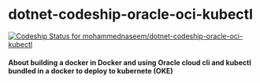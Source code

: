 # dotnet-codeship-oracle-oci-kubectl
[![Codeship Status for mohammednaseem/dotnet-codeship-oracle-oci-kubectl](https://app.codeship.com/projects/3c7530c0-6b6a-0138-f777-3af288615b91/status?branch=master)](https://app.codeship.com/projects/394481)

#### About building a docker in Docker and using Oracle cloud cli and kubectl bundled in a docker to deploy to kubernete (OKE)
